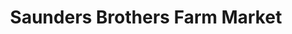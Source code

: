 ---
title: "Saunders Brothers Farm Market"
url: /piney-river/saunders-brothers-farm-market/
shop: Hofladen
---